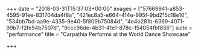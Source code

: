 +++
date = "2018-03-31T15:37:03+00:00"
images = ["57669941-a853-4595-91ee-831704da4f8a", "421ec8a5-e664-414e-995f-9bd215c18e10", "534bb7bd-aa9e-4335-9e40-5f809b75084d", "4e4b281b-6369-4071-99b7-f2fe54b7507d", "9ccc96de-4b31-41e1-878c-154054fbf856"]
suite = "performance"
title = "Carpathia Performs at the World Dance Showcase"

+++

